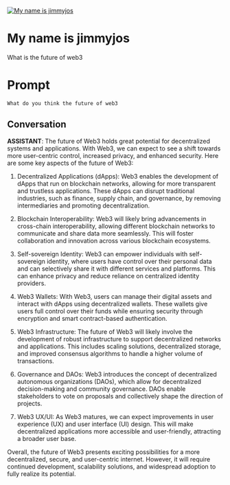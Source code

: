 
[![My name is jimmyjos](https://flow-prompt-covers.s3.us-west-1.amazonaws.com/icon/vintage/vint_10.png)]()
# My name is jimmyjos 
What is the future of web3

# Prompt

```
What do you think the future of web3
```

## Conversation

**ASSISTANT**: The future of Web3 holds great potential for decentralized systems and applications. With Web3, we can expect to see a shift towards more user-centric control, increased privacy, and enhanced security. Here are some key aspects of the future of Web3:



1. Decentralized Applications (dApps): Web3 enables the development of dApps that run on blockchain networks, allowing for more transparent and trustless applications. These dApps can disrupt traditional industries, such as finance, supply chain, and governance, by removing intermediaries and promoting decentralization.



2. Blockchain Interoperability: Web3 will likely bring advancements in cross-chain interoperability, allowing different blockchain networks to communicate and share data more seamlessly. This will foster collaboration and innovation across various blockchain ecosystems.



3. Self-sovereign Identity: Web3 can empower individuals with self-sovereign identity, where users have control over their personal data and can selectively share it with different services and platforms. This can enhance privacy and reduce reliance on centralized identity providers.



4. Web3 Wallets: With Web3, users can manage their digital assets and interact with dApps using decentralized wallets. These wallets give users full control over their funds while ensuring security through encryption and smart contract-based authentication.



5. Web3 Infrastructure: The future of Web3 will likely involve the development of robust infrastructure to support decentralized networks and applications. This includes scaling solutions, decentralized storage, and improved consensus algorithms to handle a higher volume of transactions.



6. Governance and DAOs: Web3 introduces the concept of decentralized autonomous organizations (DAOs), which allow for decentralized decision-making and community governance. DAOs enable stakeholders to vote on proposals and collectively shape the direction of projects.



7. Web3 UX/UI: As Web3 matures, we can expect improvements in user experience (UX) and user interface (UI) design. This will make decentralized applications more accessible and user-friendly, attracting a broader user base.



Overall, the future of Web3 presents exciting possibilities for a more decentralized, secure, and user-centric internet. However, it will require continued development, scalability solutions, and widespread adoption to fully realize its potential.


